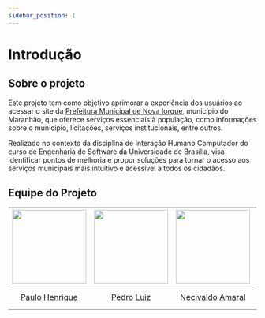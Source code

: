 ```yaml
---
sidebar_position: 1
---
```


# Introdução

## Sobre o projeto

Este projeto tem como objetivo aprimorar a experiência dos usuários ao acessar o site da [Prefeitura Municipal de Nova Iorque](https://www.novaiorque.ma.gov.br/), município do Maranhão, que oferece serviços essenciais à população, como informações sobre o município, licitações, serviços institucionais, entre outros.   

Realizado no contexto da disciplina de Interação Humano Computador do curso de Engenharia de Software da Universidade de Brasília, visa identificar pontos de melhoria e propor soluções para tornar o acesso aos serviços municipais mais intuitivo e acessível a todos os cidadãos.

## Equipe do Projeto

| <a href="https://github.com/paulomh"><img src="https://avatars.githubusercontent.com/u/129633592?v=4" width="150" ></img></a> | <a href="https://github.com/pedroluizfo"><img src="https://avatars.githubusercontent.com/u/101995982?v=4" width="150"></img></a> | <a href="https://github.com/junioramaral22"><img src="https://avatars.githubusercontent.com/u/106130191?v=4" width="150"></img></a> | <a href="https://github.com/rodwendrel"><img src="https://avatars.githubusercontent.com/u/71831029?v=4" width="150"></img></a> | <a href="https://github.com/vevetin"><img src="https://avatars.githubusercontent.com/u/123479505?v=4" width="150"></img></a> |
|:---:|:---:|:---:|:---:|:---:|
| [Paulo Henrique](https://github.com/paulomh) | [Pedro Luiz](https://github.com/pedroluizfo) | [Necivaldo Amaral](https://github.com/junioramaral22) | [Rodrigo Ferreira](https://github.com/rodwendrel) | [Weverton Rodrigues](https://github.com/vevetin) |